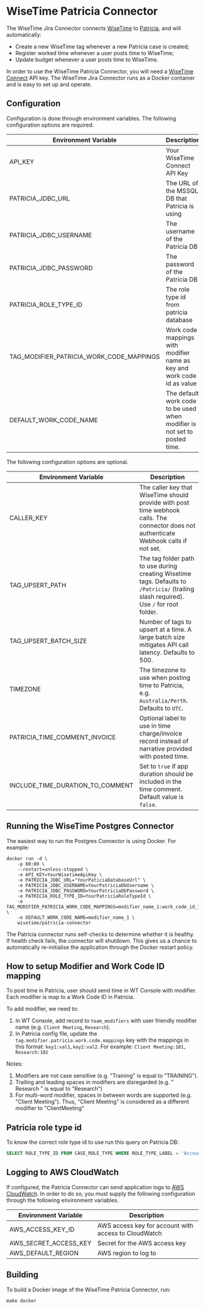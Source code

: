 # WiseTime Patricia Connector

The WiseTime Jira Connector connects [WiseTime](https://wisetime.io) to [Patricia](https://www.patrix.com/patricia), and will automatically:

* Create a new WiseTime tag whenever a new Patricia case is created;
* Register worked time whenever a user posts time to WiseTime;
* Update budget whenever a user posts time to WiseTime.

In order to use the WiseTime Patricia Connector, you will need a [WiseTime Connect](https://wisetime.io/docs/connect/) API key. The WiseTime Jira Connector runs as a Docker container and is easy to set up and operate.

## Configuration

Configuration is done through environment variables. The following configuration options are required.

| Environment Variable                      | Description                                                              |
| ----------------------------------------  | ------------------------------------------------------------------------ |
| API_KEY                                   | Your WiseTime Connect API Key                                            |
| PATRICIA_JDBC_URL                         | The URL of the MSSQL DB that Patricia is using                           |
| PATRICIA_JDBC_USERNAME                    | The username of the Patricia DB                                          |
| PATRICIA_JDBC_PASSWORD                    | The password of the Patricia DB                                          |
| PATRICIA_ROLE_TYPE_ID                     | The role type id from patricia database                                  |
| TAG_MODIFIER_PATRICIA_WORK_CODE_MAPPINGS  | Work code mappings with modifier name as key and work code id as value   |
| DEFAULT_WORK_CODE_NAME                    | The default work code to be used when modifier is not set to posted time.|


The following configuration options are optional.

| Environment Variable             | Description                                                                                                                             |
| -------------------------------- | --------------------------------------------------------------------------------------------------------------------------------------- |
| CALLER_KEY                       | The caller key that WiseTime should provide with post time webhook calls. The connector does not authenticate Webhook calls if not set. |
| TAG_UPSERT_PATH                  | The tag folder path to use during creating Wisetime tags. Defaults to `/Patricia/` (trailing slash required). Use `/` for root folder.  |
| TAG_UPSERT_BATCH_SIZE            | Number of tags to upsert at a time. A large batch size mitigates API call latency. Defaults to 500.                                     |
| TIMEZONE                         | The timezone to use when posting time to Patricia, e.g. `Australia/Perth`. Defaults to `UTC`.                                           |
| PATRICIA_TIME_COMMENT_INVOICE    | Optional label to use in time charge/invoice record instead of narrative provided with posted time.                                     |
| INCLUDE_TIME_DURATION_TO_COMMENT | Set to `true` if app duration should be included in the time comment. Default value is `false`.                                         |


## Running the WiseTime Postgres Connector

The easiest way to run the Postgres Connector is using Docker. For example:

```text
docker run -d \
    -p 80:80 \
    --restart=unless-stopped \
    -e API_KEY=YourWisetimeApiKey \
    -e PATRICIA_JDBC_URL="YourPaticiaDatabaseUrl" \
    -e PATRICIA_JDBC_USERNAME=YourPatriciaDbUsername \
    -e PATRICIA_JDBC_PASSWORD=YourPatriciaDbPassword \
    -e PATRICIA_ROLE_TYPE_ID=YourPatriciaRoleTypeId \
    -e TAG_MODIFIER_PATRICIA_WORK_CODE_MAPPINGS=modifier_name_1:work_code_id_1,modifier_name_1:work_code_id_2 \
    -e DEFAULT_WORK_CODE_NAME=modifier_name_1 \
    wisetime/patricia-connector
```

The Patricia connector runs self-checks to determine whether it is healthy. If health check fails, the connector will shutdown. This gives us a chance to automatically re-initialise the application through the Docker restart policy.

## How to setup Modifier and Work Code ID mapping
To post time in Patricia, user should send time in WT Console with modifier. Each modifier is map to a Work Code ID in 
Patricia.

To add modifier, we need to:
1. In WT Console, add record to `team_modifiers` with user friendly modifier name (e.g. `Client Meeting`, `Research`).
2. In Patricia config file, update the `tag.modifier.patricia.work.code.mappings` key with the mappings in this format: 
`key1:val1,key2:val2`. 
For example: `Client Meeting:101, Research:102`

Notes:
1. Modifiers are not case sensitive (e.g. "Training" is equal to "TRAINING").
2. Trailing and leading spaces in modifiers are disregarded (e.g. " Research " is equal to "Research")
3. For multi-word modifier, spaces in between words are supported (e.g. "Client Meeting"). Thus, "Client Meeting" is 
considered as a different modifier to "ClientMeeting" 
 
## Patricia role type id
To know the correct role type id to use run this query on Patricia DB:  
  ```sql
  SELECT ROLE_TYPE_ID FROM CASE_ROLE_TYPE WHERE ROLE_TYPE_LABEL = 'Account Address';
  ```
  

## Logging to AWS CloudWatch

If configured, the Patricia Connector can send application logs to [AWS CloudWatch](https://aws.amazon.com/cloudwatch/). In order to do so, you must supply the following configuration through the following environment variables.

| Environment Variable  | Description                                          |
| --------------------- | ---------------------------------------------------- |
| AWS_ACCESS_KEY_ID     | AWS access key for account with access to CloudWatch |
| AWS_SECRET_ACCESS_KEY | Secret for the AWS access key                        |
| AWS_DEFAULT_REGION    | AWS region to log to                                 |

## Building

To build a Docker image of the WiseTime Patricia Connector, run:

```text
make docker
```
